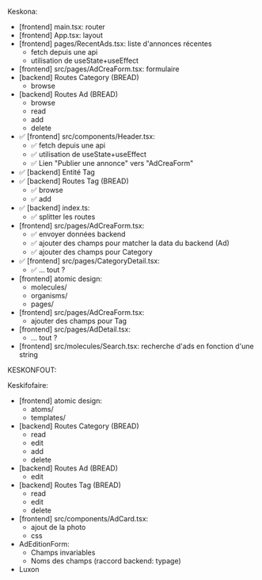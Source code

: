 Keskona:
 - [frontend] main.tsx: router
 - [frontend] App.tsx: layout
 - [frontend] pages/RecentAds.tsx: liste d'annonces récentes
    - fetch depuis une api
    - utilisation de useState+useEffect
 - [frontend] src/pages/AdCreaForm.tsx: formulaire
 - [backend] Routes Category (BREAD)
    - browse
 - [backend] Routes Ad (BREAD)
    - browse
    - read
    - add
    - delete
 - ✅ [frontend] src/components/Header.tsx: 
    - ✅ fetch depuis une api
    - ✅ utilisation de useState+useEffect
    - ✅ Lien "Publier une annonce" vers "AdCreaForm"
 - ✅ [backend] Entité Tag
 - ✅ [backend] Routes Tag (BREAD)
   - ✅ browse
   - ✅ add
 - ✅ [backend] index.ts:
   - ✅ splitter les routes
 - [frontend] src/pages/AdCreaForm.tsx:
    - ✅ envoyer données backend
    - ✅ ajouter des champs pour matcher la data du backend (Ad)
    - ✅ ajouter des champs pour Category
  - ✅ [frontend] src/pages/CategoryDetail.tsx: 
    - ✅ ... tout ?
 - [frontend] atomic design:
   - molecules/
   - organisms/
   - pages/
 - [frontend] src/pages/AdCreaForm.tsx:
    - ajouter des champs pour Tag
  - [frontend] src/pages/AdDetail.tsx: 
    - ... tout ?
 - [frontend] src/molecules/Search.tsx: recherche d'ads en fonction d'une string

KESKONFOUT:
 
Keskifofaire:
 - [frontend] atomic design:
   - atoms/
   - templates/
 - [backend] Routes Category (BREAD)
   - read
   - edit
   - add
   - delete
 - [backend] Routes Ad (BREAD)
    - edit
 - [backend] Routes Tag (BREAD)
   - read
   - edit
   - delete
 - [frontend] src/components/AdCard.tsx: 
    - ajout de la photo
    - css
  - AdEditionForm:
    - Champs invariables
    - Noms des champs (raccord backend: typage)
  - Luxon